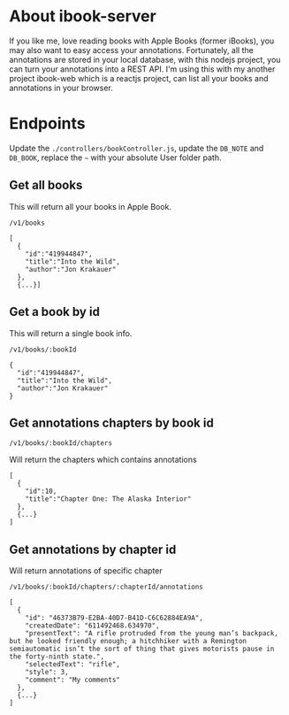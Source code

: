 # About ibook-server

If you like me, love reading books with Apple Books (former iBooks), you may also want to easy access your annotations. Fortunately, all the annotations are stored in your local database, with this nodejs project, you can turn your annotations into a REST API. I'm using this with my another project ibook-web which is a reactjs project, can list all your books and annotations in your browser.

# Endpoints

Update the `./controllers/bookController.js`, update the `DB_NOTE` and `DB_BOOK`, replace the `~` with your absolute User folder path.

## Get all books

This will return all your books in Apple Book.

`/v1/books`

```
[
  {
    "id":"419944847",
    "title":"Into the Wild",
    "author":"Jon Krakauer"
  },
  {...}]
```

## Get a book by id

This will return a single book info.

`/v1/books/:bookId`

```
{
  "id":"419944847",
  "title":"Into the Wild",
  "author":"Jon Krakauer"
}
```

## Get annotations chapters by book id

`/v1/books/:bookId/chapters`

Will return the chapters which contains annotations

```
[
  {
    "id":10,
    "title":"Chapter One: The Alaska Interior"
  },
  {...}
]
```

## Get annotations by chapter id

Will return annotations of specific chapter

`/v1/books/:bookId/chapters/:chapterId/annotations`

```
[
  {
    "id": "46373B79-E2BA-40D7-B41D-C6C62884EA9A",
    "createdDate": "611492468.634970",
    "presentText": "A rifle protruded from the young man’s backpack, but he looked friendly enough; a hitchhiker with a Remington semiautomatic isn’t the sort of thing that gives motorists pause in the forty-ninth state.",
    "selectedText": "rifle",
    "style": 3,
    "comment": "My comments"
  },
  {...}
]
```